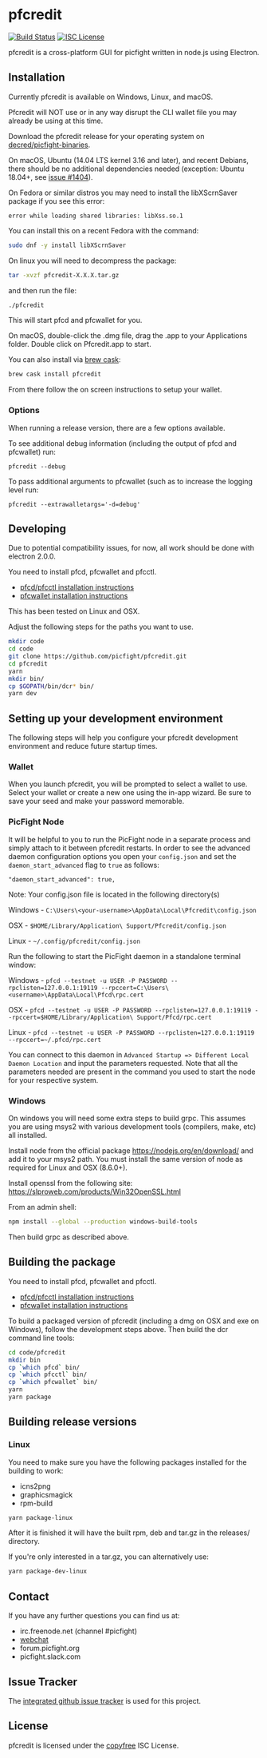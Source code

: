# pfcredit

[![Build Status](https://travis-ci.org/picfight/pfcredit.png?branch=master)](https://travis-ci.org/picfight/pfcredit)
[![ISC License](http://img.shields.io/badge/license-ISC-blue.svg)](http://copyfree.org)

pfcredit is a cross-platform GUI for picfight written in node.js using
Electron.

## Installation

Currently pfcredit is available on Windows, Linux, and macOS.

Pfcredit will NOT use or in any way disrupt the CLI wallet file you may
already be using at this time.

Download the pfcredit release for your operating system on [decred/picfight-binaries](https://github.com/decred/picfight-binaries/releases).

On macOS, Ubuntu (14.04 LTS kernel 3.16 and later), and recent Debians, there should be
no additional dependencies needed (exception: Ubuntu 18.04+, see [issue #1404](https://github.com/picfight/pfcredit/issues/1404)).

On Fedora or similar distros you may need to install the libXScrnSaver
package if you see this error:
```
error while loading shared libraries: libXss.so.1
```

You can install this on a recent Fedora with the command:

```bash
sudo dnf -y install libXScrnSaver
```

On linux you will need to decompress the package:
```bash
tar -xvzf pfcredit-X.X.X.tar.gz
```
and then run the file:
```bash
./pfcredit
```

This will start pfcd and pfcwallet for you.

On macOS, double-click the .dmg file, drag the .app to your
Applications folder.  Double click on Pfcredit.app to start.

You can also install via [brew cask](https://caskroom.github.io):
```bash
brew cask install pfcredit
```

From there follow the on screen instructions to setup your wallet.

### Options

When running a release version, there are a few options available.

To see additional debug information (including the output of pfcd and pfcwallet) run:

```
pfcredit --debug
```

To pass additional arguments to pfcwallet (such as to increase the logging level run:

```
pfcredit --extrawalletargs='-d=debug'
```

## Developing

Due to potential compatibility issues, for now, all work should be
done with electron 2.0.0.

You need to install pfcd, pfcwallet and pfcctl.

- [pfcd/pfcctl installation instructions](https://github.com/picfight/pfcd#updating)
- [pfcwallet installation instructions](https://github.com/picfight/pfcwallet#installation-and-updating)

This has been tested on Linux and OSX.

Adjust the following steps for the paths you want to use.

``` bash
mkdir code
cd code
git clone https://github.com/picfight/pfcredit.git
cd pfcredit
yarn
mkdir bin/
cp $GOPATH/bin/dcr* bin/
yarn dev
```

## Setting up your development environment
The following steps will help you configure your pfcredit development environment and reduce future startup times.

### Wallet
When you launch pfcredit, you will be prompted to select a wallet to use. Select your wallet or create a new one using the in-app wizard. Be sure to save your seed and make your password memorable.

### PicFight Node
It will be helpful to you to run the PicFight node in a separate process and simply attach to it between pfcredit restarts. In order to see the advanced daemon configuration options you open your ```config.json``` and set the ```daemon_start_advanced``` flag to ```true``` as follows:

```"daemon_start_advanced": true,```

Note: Your config.json file is located in the following directory(s)

Windows - ```C:\Users\<your-username>\AppData\Local\Pfcredit\config.json```

OSX - ```$HOME/Library/Application\ Support/Pfcredit/config.json```

Linux - ```~/.config/pfcredit/config.json```

Run the following to start the PicFight daemon in a standalone terminal window:

Windows - ```pfcd --testnet -u USER -P PASSWORD --rpclisten=127.0.0.1:19119 --rpccert=C:\Users\<username>\AppData\Local\Pfcd\rpc.cert```

OSX - ```pfcd --testnet -u USER -P PASSWORD --rpclisten=127.0.0.1:19119 --rpccert=$HOME/Library/Application\ Support/Pfcd/rpc.cert```

Linux - ```pfcd --testnet -u USER -P PASSWORD --rpclisten=127.0.0.1:19119 --rpccert=~/.pfcd/rpc.cert```

You can connect to this daemon in ```Advanced Startup => Different Local Daemon Location``` and input the parameters requested. Note that all the parameters needed are present in the command you used to start the node for your respective system.

### Windows

On windows you will need some extra steps to build grpc.  This assumes
you are using msys2 with various development tools (compilers, make,
etc) all installed.

Install node from the official package https://nodejs.org/en/download/
and add it to your msys2 path.  You must install the same version of node as required for Linux and OSX (8.6.0+).

Install openssl from the following site:
https://slproweb.com/products/Win32OpenSSL.html

From an admin shell:

```bash
npm install --global --production windows-build-tools
```

Then build grpc as described above.

## Building the package

You need to install pfcd, pfcwallet and pfcctl.

- [pfcd/pfcctl installation instructions](https://github.com/picfight/pfcd#updating)
- [pfcwallet installation instructions](https://github.com/picfight/pfcwallet#installation-and-updating)

To build a packaged version of pfcredit (including a dmg on OSX and
exe on Windows), follow the development steps above.  Then build the
dcr command line tools:

```bash
cd code/pfcredit
mkdir bin
cp `which pfcd` bin/
cp `which pfcctl` bin/
cp `which pfcwallet` bin/
yarn
yarn package
```

## Building release versions

### Linux

You need to make sure you have the following packages installed for the building to work:
- icns2png
- graphicsmagick
- rpm-build

```bash
yarn package-linux
```

After it is finished it will have the built rpm, deb and tar.gz in the releases/ directory.

If you're only interested in a tar.gz, you can alternatively use:

```bash
yarn package-dev-linux
```

## Contact

If you have any further questions you can find us at:

- irc.freenode.net (channel #picfight)
- [webchat](https://webchat.freenode.net/?channels=picfight)
- forum.picfight.org
- picfight.slack.com

## Issue Tracker

The
[integrated github issue tracker](https://github.com/picfight/pfcredit/issues)
is used for this project.

## License

pfcredit is licensed under the [copyfree](http://copyfree.org) ISC License.
